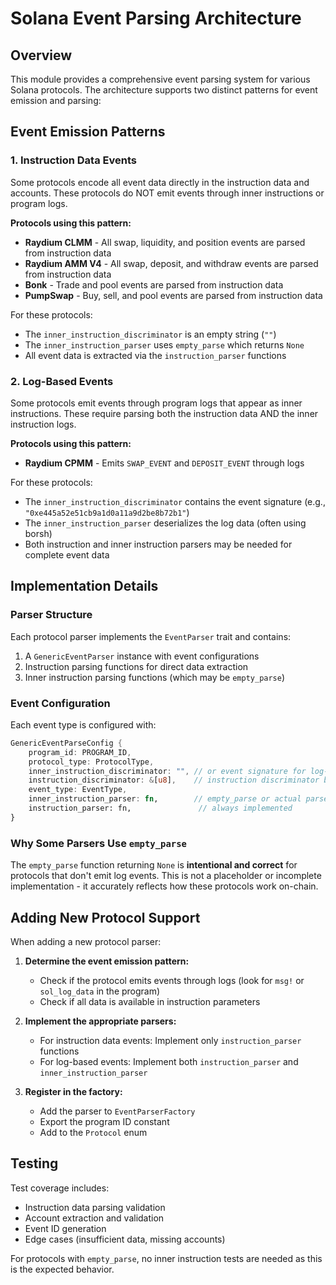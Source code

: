 # Solana Event Parsing Architecture

## Overview

This module provides a comprehensive event parsing system for various Solana protocols. The architecture supports two distinct patterns for event emission and parsing:

## Event Emission Patterns

### 1. Instruction Data Events
Some protocols encode all event data directly in the instruction data and accounts. These protocols do NOT emit events through inner instructions or program logs.

**Protocols using this pattern:**
- **Raydium CLMM** - All swap, liquidity, and position events are parsed from instruction data
- **Raydium AMM V4** - All swap, deposit, and withdraw events are parsed from instruction data
- **Bonk** - Trade and pool events are parsed from instruction data
- **PumpSwap** - Buy, sell, and pool events are parsed from instruction data

For these protocols:
- The `inner_instruction_discriminator` is an empty string (`""`)
- The `inner_instruction_parser` uses `empty_parse` which returns `None`
- All event data is extracted via the `instruction_parser` functions

### 2. Log-Based Events
Some protocols emit events through program logs that appear as inner instructions. These require parsing both the instruction data AND the inner instruction logs.

**Protocols using this pattern:**
- **Raydium CPMM** - Emits `SWAP_EVENT` and `DEPOSIT_EVENT` through logs

For these protocols:
- The `inner_instruction_discriminator` contains the event signature (e.g., `"0xe445a52e51cb9a1d0a11a9d2be8b72b1"`)
- The `inner_instruction_parser` deserializes the log data (often using borsh)
- Both instruction and inner instruction parsers may be needed for complete event data

## Implementation Details

### Parser Structure

Each protocol parser implements the `EventParser` trait and contains:
1. A `GenericEventParser` instance with event configurations
2. Instruction parsing functions for direct data extraction
3. Inner instruction parsing functions (which may be `empty_parse`)

### Event Configuration

Each event type is configured with:
```rust
GenericEventParseConfig {
    program_id: PROGRAM_ID,
    protocol_type: ProtocolType,
    inner_instruction_discriminator: "", // or event signature for log-based
    instruction_discriminator: &[u8],    // instruction discriminator bytes
    event_type: EventType,
    inner_instruction_parser: fn,        // empty_parse or actual parser
    instruction_parser: fn,               // always implemented
}
```

### Why Some Parsers Use `empty_parse`

The `empty_parse` function returning `None` is **intentional and correct** for protocols that don't emit log events. This is not a placeholder or incomplete implementation - it accurately reflects how these protocols work on-chain.

## Adding New Protocol Support

When adding a new protocol parser:

1. **Determine the event emission pattern:**
   - Check if the protocol emits events through logs (look for `msg!` or `sol_log_data` in the program)
   - Check if all data is available in instruction parameters

2. **Implement the appropriate parsers:**
   - For instruction data events: Implement only `instruction_parser` functions
   - For log-based events: Implement both `instruction_parser` and `inner_instruction_parser`

3. **Register in the factory:**
   - Add the parser to `EventParserFactory`
   - Export the program ID constant
   - Add to the `Protocol` enum

## Testing

Test coverage includes:
- Instruction data parsing validation
- Account extraction and validation
- Event ID generation
- Edge cases (insufficient data, missing accounts)

For protocols with `empty_parse`, no inner instruction tests are needed as this is the expected behavior.